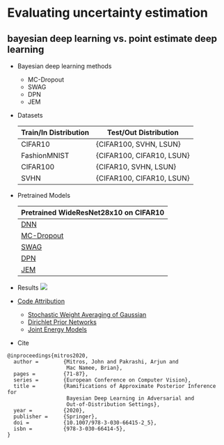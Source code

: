  # Evaluating uncertainty estimation
 ## bayesian deep learning vs. point estimate deep learning 

 - Bayesian deep learning methods
   - MC-Dropout
   - SWAG
   - DPN
   - JEM

- Datasets

  | Train/In Distribution | Test/Out Distribution |
  | --------------------- | --------------------- |
  | CIFAR10               | {CIFAR100, SVHN, LSUN}|
  | FashionMNIST          | {CIFAR100, CIFAR10, LSUN}|
  | CIFAR100              | {CIFAR10, SVHN, LSUN}|
  | SVHN                  | {CIFAR100, CIFAR10, LSUN}|

- Pretrained Models

  | Pretrained WideResNet28x10 on CIFAR10         |
  | --------------------------------------------- |
  | [DNN](https://drive.google.com/file/d/1hVDuwDvlr3o32QVyfMwmdrtAV7u85ZR9/view?usp=sharing) |
  | [MC-Dropout](https://drive.google.com/file/d/1WTNEsKMTNhm8LULA9ud3D558PRXwkbhI/view?usp=sharing) |
  | [SWAG](https://drive.google.com/file/d/18vxlAPT_xjg_HMFeM1qPKKajopvBXJ5y/view?usp=sharing) |
  | [DPN](https://drive.google.com/file/d/1eiovYIXnf9fpYdbTdamBeyjnzWt6PhGV/view?usp=sharing) |
  | [JEM](http://www.cs.toronto.edu/~wgrathwohl/CIFAR10_MODEL.pt) |

- Results
![](./imgs/results_table.png)

- <u>Code Attribution</u>
  - [Stochastic Weight Averaging of Gaussian](https://github.com/wjmaddox/swa_gaussian)
  - [Dirichlet Prior Networks](https://github.com/KaosEngineer/PriorNetworks)
  - [Joint Energy Models](https://github.com/wgrathwohl/JEM)

- Cite
```
@inproceedings{mitros2020,
  author =        {Mitros, John and Pakrashi, Arjun and
                   Mac Namee, Brian},
  pages =         {71-87},
  series =        {European Conference on Computer Vision},
  title =         {Ramifications of Approximate Posterior Inference for
                   Bayesian Deep Learning in Adversarial and
                   Out-of-Distribution Settings},
  year =          {2020},
  publisher =     {Springer},
  doi =           {10.1007/978-3-030-66415-2_5},
  isbn =          {978-3-030-66414-5},
}
```
